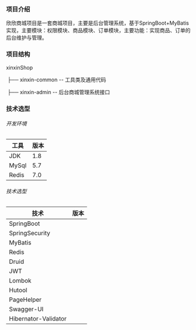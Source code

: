 ### 项目介绍

欣欣商城项目是一套商城项目，主要是后台管理系统，基于SpringBoot+MyBatis实现，主要模块：权限模块、商品模块、订单模块，主要功能：实现商品、订单的后台维护与管理。

### 项目结构

xinxinShop

​	├── xinxin-common -- 工具类及通用代码

​	├── xinxin-admin -- 后台商城管理系统接口

### 技术选型

###### 开发环境

| 工具  | 版本 |
| ----- | ---- |
| JDK   | 1.8  |
| MySql | 5.7  |
| Redis | 7.0  |

###### 技术选型

| 技术                 | 版本  |
| -------------------- |-----|
| SpringBoot           |     |
| SpringSecurity       |     |
| MyBatis              |     |
| Redis                |     |
| Druid                |     |
| JWT                  |     |
| Lombok               |     |
| Hutool               |     |
| PageHelper           |     |
| Swagger-UI           |     |
| Hibernator-Validator |     |

